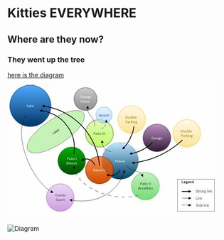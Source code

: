 # Kitties EVERYWHERE

## Where are they now?

### They went up the tree

[here is the diagram](https://github.com/glensouza/cdcr-workshop-23-09/blob/main/kittiesEverywhere.md)

![Local Diagram](./OIP.jpeg)

![Diagram](https://th.bing.com/th/id/R.16e21f9cde89c7ba82a360a214ef51c1?rik=76L%2bf%2fKX5KCvbg&riu=http%3a%2f%2falbertrutherford.com%2fimg%2fdiagrams1%2fdiagram_9.png&ehk=%2fVGsLchfzFtvN8JkBzw1KNwrq0oChEdj4O7TGVu3Gus%3d&risl=&pid=ImgRaw&r=0)
